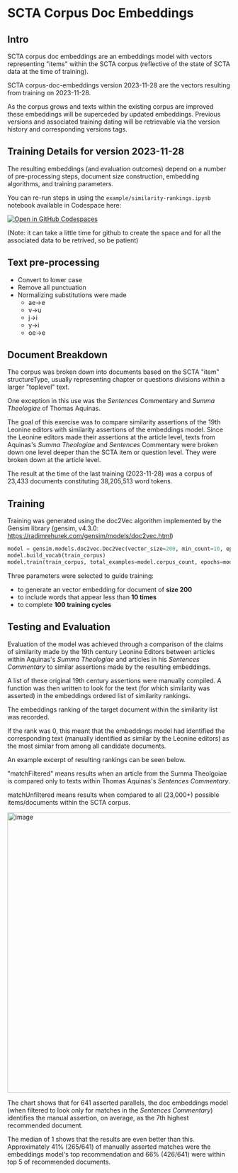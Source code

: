 # SCTA Corpus Doc Embeddings 

## Intro

SCTA corpus doc embeddings are an embeddings model with vectors representing "items" within the SCTA corpus (reflective of the state of SCTA data at the time of training).

SCTA corpus-doc-embeddings version 2023-11-28 are the vectors resulting from training on 2023-11-28. 

As the corpus grows and texts within the existing corpus are improved these embeddings will be superceded by updated embeddings. Previous versions and associated training dating will be retrievable via the version history and corresponding versions tags.


## Training Details for version 2023-11-28

The resulting embeddings (and evaluation outcomes) depend on a number of pre-processing steps, document size construction, embedding algorithms, and training parameters.

You can re-run steps in using the `example/similarity-rankings.ipynb` notebook available in Codespace here: 

[![Open in GitHub Codespaces](https://github.com/codespaces/badge.svg)](https://github.com/codespaces/new?hide_repo_select=true&ref=main&repo=780538229)

(Note: it can take a little time for github to create the space and for all the associated data to be retrived, so be patient)


## Text pre-processing

* Convert to lower case
* Remove all punctuation
* Normalizing substitutions were made
  * ae->e
  * v->u
  * j->i
  * y->i
  * oe->e
 
## Document Breakdown

The corpus was broken down into documents based on the SCTA "item" structureType, usually representing chapter or questions divisions within a larger "toplevel" text.

One exception in this use was the *Sentences* Commentary and *Summa Theologiae* of Thomas Aquinas. 

The goal of this exercise was to compare similarity assertions of the 19th Leonine editors with similarity assertions of the embeddings model. Since the Leonine editors made their assertions at the article level, texts from Aquinas's *Summa Theologiae* and *Sentences* Commentary were broken down one level deeper than the SCTA item or question level. They were broken down at the article level.

The result at the time of the last training (2023-11-28) was a corpus of 23,433 documents constituting 38,205,513 word tokens.

## Training

Training was generated using the doc2Vec algorithm implemented by the Gensim library (gensim, v4.3.0: https://radimrehurek.com/gensim/models/doc2vec.html)

```python
model = gensim.models.doc2vec.Doc2Vec(vector_size=200, min_count=10, epochs=100)
model.build_vocab(train_corpus)
model.train(train_corpus, total_examples=model.corpus_count, epochs=model.epochs)
```

Three parameters were selected to guide training:

* to generate an vector embedding for document of **size 200**
* to include words that appear less than **10 times**
* to complete **100 training cycles**


## Testing and Evaluation

Evaluation of the model was achieved through a comparison of the claims of similarity made by the 19th century Leonine Editors between articles within Aquinas's *Summa Theologiae* and articles in his *Sentences Commentary* to similar assertions made by the resulting embeddings. 

A list of these original 19th century assertions were manually compiled. A function was then written to look for the text (for which similarity was asserted) in the embeddings ordered list of similarity rankings. 

The embeddings ranking of the target document within the similarity list was recorded. 

If the rank was 0, this meant that the embeddings model had identified the corresponding text (manually identified as similar by the Leonine editors) as the most similar from among all candidate documents.

An example excerpt of resulting rankings can be seen below. 

"matchFiltered" means results when an article from the Summa Theolgoiae is compared only to texts within Thomas Aquinas's *Sentences Commentary*. 

matchUnfiltered means results when compared to all (23,000+) possible items/documents within the SCTA corpus.

<img width="631" alt="image" src="https://github.com/scta/corpus-doc-embeddings/assets/1146685/3a768cf8-272a-4464-8117-b349d58fe4ed">

The chart shows that for 641 asserted parallels, the doc embeddings model (when filtered to look only for matches in the *Sentences Commentary*) identifies the manual assertion, on average, as the 7th highest recommended document. 

The median of 1 shows that the results are even better than this. Approximately 41% (265/641) of manually asserted matches were the embeddings model's top recommendation and 66% (426/641) were within top 5 of recommended documents.


